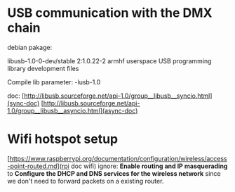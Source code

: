 # USB communication with the DMX chain

debian pakage:

libusb-1.0-0-dev/stable 2:1.0.22-2 armhf
  userspace USB programming library development files

Compile lib parameter: -lusb-1.0

doc:
[http://libusb.sourceforge.net/api-1.0/group__libusb__syncio.html](sync-doc)
[http://libusb.sourceforge.net/api-1.0/group__libusb__asyncio.html](async-doc)

# Wifi hotspot setup
[https://www.raspberrypi.org/documentation/configuration/wireless/access-point-routed.md](rpi doc wifi)
ignore:
**Enable routing and IP masquerading**
to
**Configure the DHCP and DNS services for the wireless network**
since we don't need to forward packets on a existing router.
